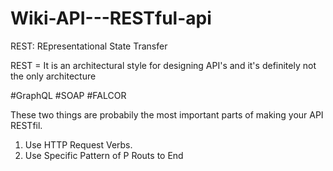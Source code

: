 # Wiki-API---RESTful-api

REST:  REpresentational
       State
       Transfer
       

REST = It is an  architectural style for designing API's and it's definitely not the only architecture 

#GraphQL  #SOAP  #FALCOR

These two things are probabily the most important parts of making your API RESTfil.
1)  Use HTTP Request Verbs.
2)  Use  Specific   Pattern  of P Routs to End                                                                                                                          



